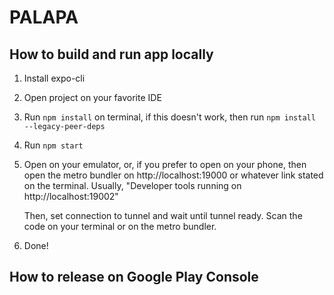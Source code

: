 # PALAPA

## How to build and run app locally
1. Install expo-cli
2. Open project on your favorite IDE
3. Run `npm install` on terminal, 
    if this doesn't work, then run `npm install --legacy-peer-deps`
4. Run `npm start` 
5. Open on your emulator, 
    or, if you prefer to open on your phone, then open the metro bundler on http://localhost:19000 or whatever link stated on the terminal. Usually, "Developer tools running on http://localhost:19002"

    Then, set connection to tunnel and wait until tunnel ready. Scan the code on your terminal or on the metro bundler.
6. Done!

## How to release on Google Play Console